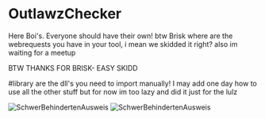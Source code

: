 # OutlawzChecker
Here Boi's. Everyone should have their own! btw Brisk where are the webrequests you have in your tool, i mean we skidded it right? also im waiting for a meetup

BTW THANKS FOR BRISK- EASY SKIDD

#library are the dll's you need to import manually!
I may add one day how to use all the other stuff but for now im too lazy and did it just for the lulz



![SchwerBehindertenAusweis](https://cdn.discordapp.com/attachments/740150298361856071/740152629186789376/unknown.png)
![SchwerBehindertenAusweis](https://gyazo.com/a2dc8941404be53f066668a40ea35b5b.png)
